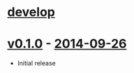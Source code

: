 # [develop](https://github.com/mojolingo/mojo-auth.rb)

# [v0.1.0](https://github.com/adhearsion/punchblock/compare/0e767e1c19b251a6dd3665e2f1f920fa237ac9cf...v0.1.0) - [2014-09-26](https://rubygems.org/gems/mojo_auth/versions/0.1.0)
  * Initial release
